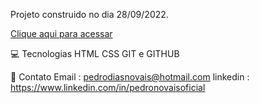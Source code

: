 Projeto construido no dia 28/09/2022.

[Clique aqui para acessar](https://pedronovais.github.io/landing-page/)


💻 Tecnologias
HTML
CSS
GIT e GITHUB

📲 Contato
Email : pedrodiasnovais@hotmail.com
linkedin : https://www.linkedin.com/in/pedronovaisoficial
